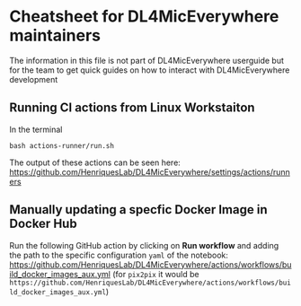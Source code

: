 # Cheatsheet for DL4MicEverywhere maintainers

The information in this file is not part of DL4MicEverywhere userguide but for the team to get quick guides on how to interact with DL4MicEverywhere development

## Running CI actions from Linux Workstaiton
In the terminal
```
bash actions-runner/run.sh
```
The output of these actions can be seen here: https://github.com/HenriquesLab/DL4MicEverywhere/settings/actions/runners

## Manually updating a specfic Docker Image in Docker Hub
Run the following GitHub action by clicking on **Run workflow** and adding the path to the specific configuration `yaml` of the notebook: https://github.com/HenriquesLab/DL4MicEverywhere/actions/workflows/build_docker_images_aux.yml
(for `pix2pix` it would be `https://github.com/HenriquesLab/DL4MicEverywhere/actions/workflows/build_docker_images_aux.yml`)
